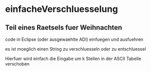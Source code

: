 # einfacheVerschluesselung

## Teil eines Raetsels fuer Weihnachten 

code in Eclipse (oder ausgewaehlte ADI) einfuegen und ausfuehren

es ist moeglich einen String zu verschluesseln oder zu entschluessel 

Hierfuer wird einfach die Eingabe um k Stellen in der ASCII Tabelle verschoben

